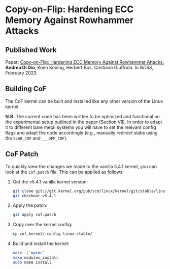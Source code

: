# Copy-on-Flip: Hardening ECC Memory Against Rowhammer Attacks

## Published Work

Paper: [Copy-on-Flip: Hardening ECC Memory Against Rowhammer Attacks.](https://download.vusec.net/papers/cof_ndss23.pdf) __Andrea Di Dio__, Koen Koning, Herbert Bos, Cristiano Giuffrida. In _NDSS_, February 2023.

## Building CoF

The CoF kernel can be built and installed like any other version of the Linux kernel.

__N.B.__ The current code has been written to be optimized and functional on the experimental setup outlined in the paper (Section VII). In order to adapt it to different bare metal systems you will have to set the relevant config flags and adapt the code accordingly (e.g., manually redirect slabs using the `SLAB_COF` and `___GFP_COF`).

## CoF Patch

To quickly view the changes we made to the vanilla 5.4.1 kernel, you can look at the `cof.patch` file. This can be applied as follows:

1. Get the v5.4.1 vanilla kernel version:
   ```bash
   git clone git://git.kernel.org/pub/scm/linux/kernel/git/stable/linux-stable.git
   git checkout v5.4.1
   ```
2. Apply the patch:
   ```bash
   git apply cof.patch
   ```
3. Copy over the kernel config:
   ```bash
   cp cof_kernel/.config linux-stable/
   ```
4. Build and install the kernel:
   ```bash
   make -j`nproc`
   make modules_install
   sudo make install
   ```
